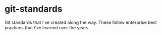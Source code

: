 # git-standards
Git standards that i've created along the way. These follow enterprise best practices that i've learned over the years.
